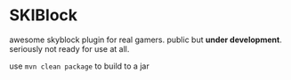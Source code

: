 # SKIBlock

awesome skyblock plugin for real gamers. public but **under development**. seriously not ready for use at all.

use ```mvn clean package``` to build to a jar
